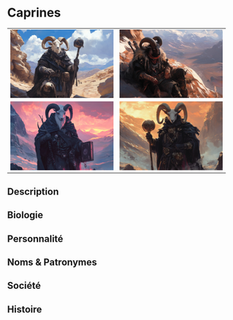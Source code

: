 # Caprines
| | |
|-|-|
|![Caprine](../../../../_images/goatfolk1.png) |![Caprine](../../../../_images/goatfolk2.png) |
|![Caprine](../../../../_images/goatfolk3.png) |![Caprine](../../../../_images/goatfolk4.png) |

## Description
## Biologie
## Personnalité
## Noms & Patronymes
## Société
## Histoire
